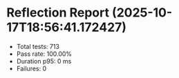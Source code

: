 # Reflection Report (2025-10-17T18:56:41.172427)

- Total tests: 713
- Pass rate: 100.00%
- Duration p95: 0 ms
- Failures: 0

